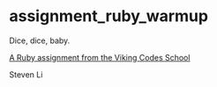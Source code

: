 assignment_ruby_warmup
======================

Dice, dice, baby.

[A Ruby assignment from the Viking Codes School](http://www.vikingcodeschool.com)

Steven Li
